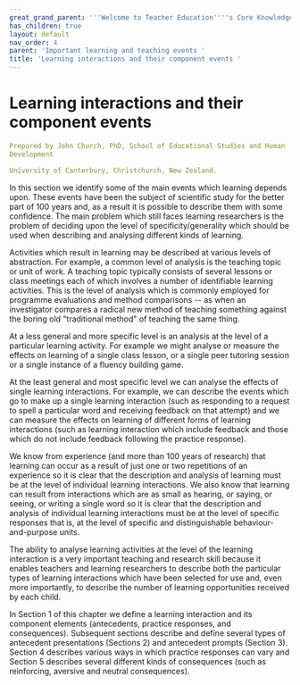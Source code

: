 ```yaml
---
great_grand_parent: '''Welcome to Teacher Education''''s Core Knowledge and Skills.'''
has_children: true
layout: default
nav_order: 4
parent: 'Important learning and teaching events '
title: 'Learning interactions and their component events '
---
```

# Learning interactions and their component events


```yaml
Prepared by John Church, PhD, School of Educational Studies and Human
Development

University of Canterbury, Christchurch, New Zealand.
```


In this section we identify some of the main events which learning
depends upon. These events have been the subject of scientific study for
the better part of 100 years and, as a result it is possible to describe
them with some confidence. The main problem which still faces learning
researchers is the problem of deciding upon the level of
specificity/generality which should be used when describing and
analysing different kinds of learning.

Activities which result in learning may be described at various levels
of abstraction. For example, a common level of analysis is the teaching
topic or unit of work. A teaching topic typically consists of several
lessons or class meetings each of which involves a number of
identifiable learning activities. This is the level of analysis which is
commonly employed for programme evaluations and method comparisons -- as
when an investigator compares a radical new method of teaching something
against the boring old "traditional method" of teaching the same thing.

At a less general and more specific level is an analysis at the level of
a particular learning activity. For example we might analyse or measure
the effects on learning of a single class lesson, or a single peer
tutoring session or a single instance of a fluency building game.

At the least general and most specific level we can analyse the effects
of single learning interactions. For example, we can describe the events
which go to make up a single learning interaction (such as responding to
a request to spell a particular word and receiving feedback on that
attempt) and we can measure the effects on learning of different forms
of learning interactions (such as learning interaction which include
feedback and those which do not include feedback following the practice
response).

We know from experience (and more than 100 years of research) that
learning can occur as a result of just one or two repetitions of an
experience so it is clear that the description and analysis of learning
must be at the level of individual learning interactions. We also know
that learning can result from interactions which are as small as
hearing, or saying, or seeing, or writing a single word so it is clear
that the description and analysis of individual learning interactions
must be at the level of specific responses that is, at the level of
specific and distinguishable behaviour-and-purpose units.

The ability to analyse learning activities at the level of the learning
interaction is a very important teaching and research skill because it
enables teachers and learning researchers to describe both the
particular types of learning interactions which have been selected for
use and, even more importantly, to describe the number of learning
opportunities received by each child.

In Section 1 of this chapter we define a learning interaction and its
component elements (antecedents, practice responses, and consequences).
Subsequent sections describe and define several types of antecedent
presentations (Sections 2) and antecedent prompts (Section 3). Section 4
describes various ways in which practice responses can vary and Section
5 describes several different kinds of consequences (such as
reinforcing, aversive and neutral consequences).
